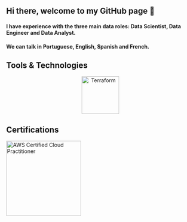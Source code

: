 ## Hi there, welcome to my GitHub page 👋

#### I have experience with the three main data roles: Data Scientist, Data Engineer and Data Analyst.

#### We can talk in Portuguese, English, Spanish and French.

## Tools & Technologies

<p align="center">
  <a href="https://www.terraform.io/" target="_blank">
    <img src="https://www.terraform.io/assets/images/logo-hashicorp-d9e489b8.svg" alt="Terraform" width="100"/>
  </a>
</p>
  
## Certifications

<img src="https://images.credly.com/size/680x680/images/00634f82-b07f-4bbd-a6bb-53de397fc3a6/image.png" alt="AWS Certified Cloud Practitioner" width="200" />

